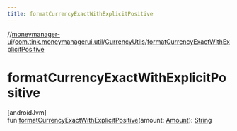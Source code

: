 ```yaml
---
title: formatCurrencyExactWithExplicitPositive
---
```

//[moneymanager-ui](../../../index.html)/[com.tink.moneymanagerui.util](../index.html)/[CurrencyUtils](index.html)/[formatCurrencyExactWithExplicitPositive](format-currency-exact-with-explicit-positive.html)



# formatCurrencyExactWithExplicitPositive



[androidJvm]\
fun [formatCurrencyExactWithExplicitPositive](format-currency-exact-with-explicit-positive.html)(amount: [Amount](../../com.tink.model.misc/-amount/index.html)): [String](https://kotlinlang.org/api/latest/jvm/stdlib/kotlin/-string/index.html)





